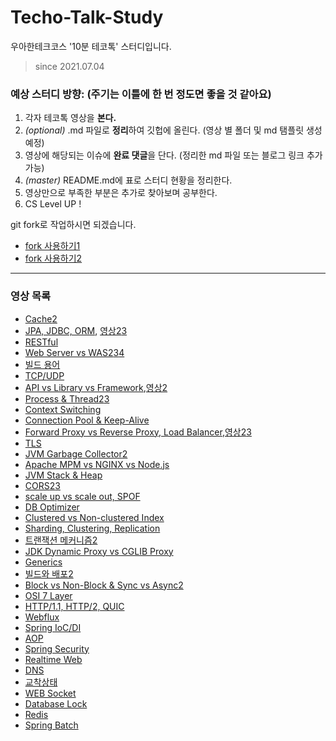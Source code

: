 # Techo-Talk-Study
우아한테크코스 '10분 테코톡' 스터디입니다.

> since 2021.07.04

### 예상 스터디 방향: (주기는 이틀에 한 번 정도면 좋을 것 같아요)
1. 각자 테코톡 영상을 **본다.**
2. _(optional)_ .md 파일로 **정리**하여 깃헙에 올린다. (영상 별 폴더 및 md 탬플릿 생성 예정)
3. 영상에 해당되는 이슈에 **완료 댓글**을 단다. (정리한 md 파일 또는 블로그 링크 추가 가능)
4. _(master)_ README.md에 표로 스터디 현황을 정리한다.
5. 영상만으로 부족한 부분은 추가로 찾아보며 공부한다.
6. CS Level UP !

git fork로 작업하시면 되겠습니다.
- [fork 사용하기1](https://data-make.tistory.com/228)
- [fork 사용하기2](https://engineering-skcc.github.io/github%20pages/github-pages-fork-1/)

---

### 영상 목록
- [Cache](https://youtu.be/c33ojJ7kE7M)[2](https://youtu.be/NxFJ-mJdVNQ)
- [JPA, JDBC, ORM](https://youtu.be/Ppqc3qN75EE), [영상2](https://youtu.be/mezbxKGu68Y)[3](https://youtu.be/VTqqZSuSdOk)
- [RESTful](https://youtu.be/xY7cpMuWh4w)
- [Web Server vs WAS](https://youtu.be/NyhbNtOq0Bc)[2](https://youtu.be/F_vBAbjj4Pk)[3](https://youtu.be/_j4u4ftWwhQ)[4](https://youtu.be/mcnJcjbfjrs)
- [빌드 용어](https://youtu.be/JgRCaVwkPE8)
- [TCP/UDP](https://youtu.be/ikDVGYp5dhg)
- [API vs Library vs Framework](https://youtu.be/We8JKbNQeLo),[영상2](https://youtu.be/-ZG8uX7mpuk)
- [Process & Thread](https://youtu.be/LLiV5Yz1AWg)[2](https://youtu.be/DmZnOg5Ced8)[3](https://youtu.be/1grtWKqTn50)
- [Context Switching](https://youtu.be/-4HKhwlH3FQ)
- [Connection Pool & Keep-Alive](https://youtu.be/MBgEhSUOlXo)
- [Forward Proxy vs Reverse Proxy, Load Balancer](https://youtu.be/lg-wHikZg0Q),[영상2](https://youtu.be/YxwYhenZ3BE)[3](https://youtu.be/u4O4zHdiFhk)
- [TLS](https://youtu.be/EPcQqkqqouk)
- [JVM Garbage Collector](https://youtu.be/vZRmCbl871I)[2](https://youtu.be/Fe3TVCEJhzo)
- [Apache MPM vs NGINX vs Node.js](https://youtu.be/QeBqwwbsBbM)
- [JVM Stack & Heap](https://youtu.be/UzaGOXKVhwU)
- [CORS](https://youtu.be/_sLjXviYivM)[2](https://youtu.be/7iGIfcEsc2g)[3](https://youtu.be/-2TgkKYmJt4)
- [scale up vs scale out, SPOF](https://youtu.be/6wPr2jgdDxM)
- [DB Optimizer](https://youtu.be/dP0MIgyrqlo)
- [Clustered vs Non-clustered Index](https://youtu.be/js4y5VDknfA)
- [Sharding, Clustering, Replication](https://youtu.be/y42TXZKFfqQ)
- [트랜잭션 메커니즘](https://youtu.be/ImvYNlF_saE)[2](https://youtu.be/e9PC0sroCzc)
- [JDK Dynamic Proxy vs CGLIB Proxy](https://youtu.be/RHxTV7qFV7M)
- [Generics](https://youtu.be/n28M8iryFPw)
- [빌드와 배포](https://youtu.be/6SvUZqbU37E)[2](https://youtu.be/zeDh2mMd_fc)
- [Block vs Non-Block & Sync vs Async](https://youtu.be/IdpkfygWIMk)[2](https://youtu.be/oEIoqGd-Sns)
- [OSI 7 Layer](https://youtu.be/1pfTxp25MA8)
- [HTTP/1.1, HTTP/2, QUIC](https://youtu.be/xcrjamphIp4)
- [Webflux](https://youtu.be/4x1QRyMIjGU)
- [Spring IoC/DI](https://youtu.be/_OI9mKuFb7c)
- [AOP](https://youtu.be/Hm0w_9ngDpM)
- [Spring Security](https://youtu.be/aEk-7RjBKwQ)
- [Realtime Web](https://youtu.be/mHMR03kaBHw)
- [DNS](https://youtu.be/5rBzHoR4F2A)
- [교착상태](https://youtu.be/FXzBRD3CPlQ)
- [WEB Socket](https://youtu.be/MPQHvwPxDUw)
- [Database Lock](https://youtu.be/w6sFR3ZM64c)
- [Redis](https://youtu.be/Gimv7hroM8A)
- [Spring Batch](https://youtu.be/1xJU8HfBREY)

